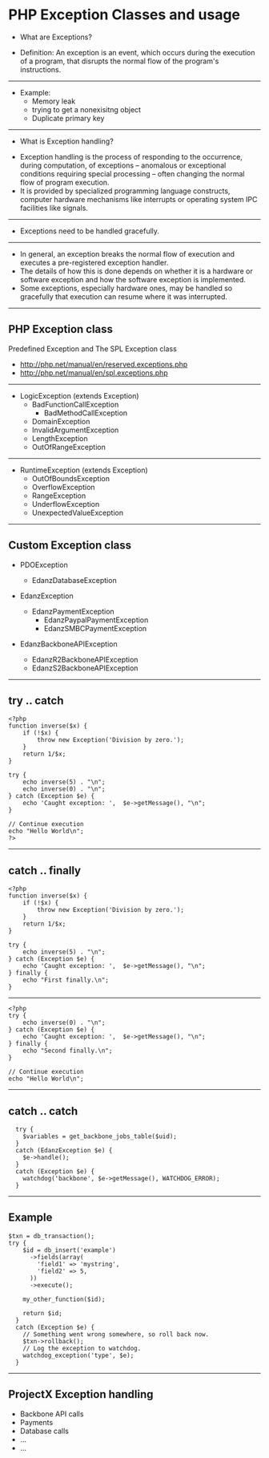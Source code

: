 # PHP Exception Classes and usage

- What are Exceptions?

+ Definition: An exception is an event, which occurs during the execution of a program, that disrupts the normal flow of the program's instructions. 

---

+ Example: 
	+ Memory leak
	+ trying to get a nonexisitng object
	+ Duplicate primary key 

---

- What is Exception handling?

+ Exception handling is the process of responding to the occurrence, during computation, of exceptions – anomalous or exceptional conditions requiring special processing – often changing the normal flow of program execution. 
+ It is provided by specialized programming language constructs, computer hardware mechanisms like interrupts or operating system IPC facilities like signals.

---

+ Exceptions need to be handled gracefully.

---

+ In general, an exception breaks the normal flow of execution and executes a pre-registered exception handler. 
+ The details of how this is done depends on whether it is a hardware or software exception and how the software exception is implemented. 
+ Some exceptions, especially hardware ones, may be handled so gracefully that execution can resume where it was interrupted.

---

## PHP Exception class

Predefined Exception and The SPL Exception class

- http://php.net/manual/en/reserved.exceptions.php
- http://php.net/manual/en/spl.exceptions.php

---

+ LogicException (extends Exception)
  + BadFunctionCallException
    + BadMethodCallException
  + DomainException
  + InvalidArgumentException
  + LengthException
  + OutOfRangeException

---

+ RuntimeException (extends Exception)
  + OutOfBoundsException
  + OverflowException
  + RangeException
  + UnderflowException
  + UnexpectedValueException

---

## Custom Exception class

+ PDOException
  + EdanzDatabaseException

+ EdanzException
  + EdanzPaymentException
    + EdanzPaypalPaymentException
    + EdanzSMBCPaymentException
+ EdanzBackboneAPIException
    + EdanzR2BackboneAPIException
    + EdanzS2BackboneAPIException

---

## try .. catch

```
<?php
function inverse($x) {
    if (!$x) {
        throw new Exception('Division by zero.');
    }
    return 1/$x;
}

try {
    echo inverse(5) . "\n";
    echo inverse(0) . "\n";
} catch (Exception $e) {
    echo 'Caught exception: ',  $e->getMessage(), "\n";
}

// Continue execution
echo "Hello World\n";
?>
```

---

## catch .. finally

```
<?php
function inverse($x) {
    if (!$x) {
        throw new Exception('Division by zero.');
    }
    return 1/$x;
}

try {
    echo inverse(5) . "\n";
} catch (Exception $e) {
    echo 'Caught exception: ',  $e->getMessage(), "\n";
} finally {
    echo "First finally.\n";
}
```
---
```
<?php
try {
    echo inverse(0) . "\n";
} catch (Exception $e) {
    echo 'Caught exception: ',  $e->getMessage(), "\n";
} finally {
    echo "Second finally.\n";
}

// Continue execution
echo "Hello World\n";
```

---

## catch .. catch

```
  try {
    $variables = get_backbone_jobs_table($uid);
  }
  catch (EdanzException $e) {
    $e->handle();
  }
  catch (Exception $e) {
    watchdog('backbone', $e->getMessage(), WATCHDOG_ERROR);
  }
```

---

## Example

```
$txn = db_transaction();
try {
    $id = db_insert('example')
      ->fields(array(
        'field1' => 'mystring',
        'field2' => 5,
      ))
      ->execute();

    my_other_function($id);

    return $id;
  }
  catch (Exception $e) {
    // Something went wrong somewhere, so roll back now.
    $txn->rollback();
    // Log the exception to watchdog.
    watchdog_exception('type', $e);
  }
```

---

## ProjectX Exception handling

+ Backbone API calls
+ Payments
+ Database calls
+ ...
+ ...

